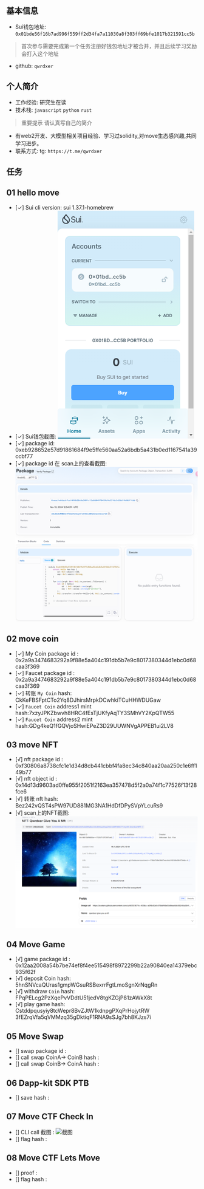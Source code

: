 ## 基本信息
- Sui钱包地址: `0x01bde56f16b7ad996f559ff2d34fa7a11030a8f303ff69bfe1017b321591cc5b`
> 首次参与需要完成第一个任务注册好钱包地址才被合并，并且后续学习奖励会打入这个地址
- github: `qwrdxer`

## 个人简介
- 工作经验: 研究生在读
- 技术栈: `javascript` `python` `rust`
> 重要提示 请认真写自己的简介
- 有web2开发、大模型相关项目经验、学习过solidity,对move生态感兴趣,共同学习进步。
- 联系方式: tg: `https://t.me/qwrdxer` 

## 任务

##   01 hello move  
- [✓] Sui cli version: sui 1.37.1-homebrew
- [✓] Sui钱包截图: ![Sui钱包截图](./images/qb.png)
- [✓] package id: 0xeb928652e57d91861684f9e5ffe560aa52a6bdb5a431b0ed1167541a39ccbf77
- [✓] package id 在 scan上的查看截图:![Scan截图](./images/l.png)

##   02 move coin
- [✓] My Coin package id : 0x2a9a3474683292a9f88e5a404c191db5b7e9c8017380344d1ebc0d68caa3f369
- [✓] Faucet package id : 0x2a9a3474683292a9f88e5a404c191db5b7e9c8017380344d1ebc0d68caa3f369
- [✓] 转账 `My Coin` hash: CkKeFBSFptCTo2Yq8DJhirsMrpkDCwhkiTCuHHWDUGaw
- [✓] `Faucet Coin` address1 mint hash:7xzyJPKZbwvh8HRC4fEsTjUKfyAqTY3SMhVY2KpQTW55
- [✓] `Faucet Coin` address2 mint hash:GDg4keQ1fGQVjoSHwiEPeZ3D29UUWNVgAPPEB1ui2LV8

##   03 move NFT
- [√] nft package id : 0xf30806a8738cfc1e1d34d8cb441cbbf4fa8ec34c840aa20aa250c1e6ff149b77
- [√] nft object id : 0x14d13d9603ad0ffe955f2051f2163ea357478d5f2a0a74f1c77526f13f28fce6
- [√] 转账 nft  hash: Bez242vQST4sPW97UD881MG3NA1HdDfDPySVpYLcuRs9
- [√] scan上的NFT截图:![Scan截图](./images/nft.png)

##   04 Move Game
- [√] game package id : 0x12aa2008a54b7be74ef8f4ee515498f8972299b22a90840ea14379ebc935f62f
- [√] deposit Coin hash: 5hnSNVcaQUras1gmpWGsuRSBexrrFgtLmoSgnXrNqgRn
- [√] withdraw `Coin` hash: FPqPELcg2PzXqePvVDdtU51jedV8tgKZGjP81zAWkX8t
- [√] play game hash: Cstddpqusyiy8tcWepr8BvZJtW1kdnpgPXqPrHojytRW
                        3fEZrqVfa5qVMMzq35gDktiqF1RNA9sSJg7bh8KJzs7i

##   05 Move Swap
- [] swap package id :
- [] call swap CoinA-> CoinB  hash :
- [] call swap CoinB-> CoinA  hash :

##   06 Dapp-kit SDK PTB
- [] save hash :

##   07 Move CTF Check In
- [] CLI call 截图 : ![截图](./images/你的图片地址)
- [] flag hash :

##   08 Move CTF Lets Move
- [] proof : 
- [] flag hash :
